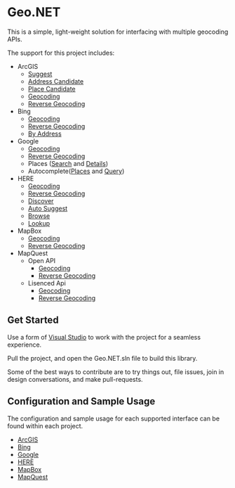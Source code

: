 # Geo.NET

This is a simple, light-weight solution for interfacing with multiple geocoding APIs.

The support for this project includes:

 - ArcGIS
	 - [Suggest](https://developers.arcgis.com/rest/geocode/api-reference/geocoding-suggest.htm)
	 - [Address Candidate](https://developers.arcgis.com/labs/rest/search-for-an-address/)
	 - [Place Candidate](https://developers.arcgis.com/labs/rest/find-places/)
	 - [Geocoding](https://developers.arcgis.com/rest/geocode/api-reference/geocoding-geocode-addresses.htm)
	 - [Reverse Geocoding](https://developers.arcgis.com/rest/geocode/api-reference/geocoding-reverse-geocode.htm)
 - Bing
	 - [Geocoding](https://docs.microsoft.com/en-us/bingmaps/rest-services/locations/find-a-location-by-query)
	 - [Reverse Geocoding](https://docs.microsoft.com/en-us/bingmaps/rest-services/locations/find-a-location-by-point)
	 - [By Address](https://docs.microsoft.com/en-us/bingmaps/rest-services/locations/find-a-location-by-address)
 - Google
	 - [Geocoding](https://developers.google.com/maps/documentation/geocoding/start)
	 - [Reverse Geocoding](https://developers.google.com/maps/documentation/geocoding/start)
	 - Places ([Search](https://developers.google.com/places/web-service/search) and [Details](https://developers.google.com/places/web-service/details))
	 - Autocomplete([Places](https://developers.google.com/places/web-service/autocomplete) and [Query](https://developers.google.com/places/web-service/query))
 - HERE
	 - [Geocoding](https://developer.here.com/documentation/geocoding-search-api/dev_guide/topics/endpoint-geocode-brief.html)
	 - [Reverse Geocoding](https://developer.here.com/documentation/geocoding-search-api/dev_guide/topics/endpoint-reverse-geocode-brief.html)
	 - [Discover](https://developer.here.com/documentation/geocoding-search-api/dev_guide/topics/endpoint-discover-brief.html)
	 - [Auto Suggest](https://developer.here.com/documentation/geocoding-search-api/dev_guide/topics/endpoint-autosuggest-brief.html)
	 - [Browse](https://developer.here.com/documentation/geocoding-search-api/dev_guide/topics/endpoint-browse-brief.html)
	 - [Lookup](https://developer.here.com/documentation/geocoding-search-api/dev_guide/topics/endpoint-lookup-brief.html)
 - MapBox
	 - [Geocoding](https://docs.mapbox.com/api/search/#forward-geocoding)
	 - [Reverse Geocoding](https://docs.mapbox.com/api/search/#reverse-geocoding)
 - MapQuest
	 - Open API
		 - [Geocoding](https://developer.mapquest.com/documentation/open/geocoding-api/)
		 - [Reverse Geocoding](https://developer.mapquest.com/documentation/open/geocoding-api/)
	 - Lisenced Api
		 - [Geocoding](https://developer.mapquest.com/documentation/geocoding-api/address/get/)
		 - [Reverse Geocoding](https://developer.mapquest.com/documentation/geocoding-api/reverse/get/)

## Get Started

Use a form of [Visual Studio](https://www.visualstudio.com/)  to work with the project for a seamless experience.

Pull the project, and open the Geo.NET.sln file to build this library.

Some of the best ways to contribute are to try things out, file issues, join in design conversations, and make pull-requests.

## Configuration and Sample Usage
The configuration and sample usage for each supported interface can be found within each project.

 - [ArcGIS](https://github.com/JustinCanton/Geo.NET/src/Geo.ArcGIS)
 - [Bing](https://github.com/JustinCanton/Geo.NET/src/Geo.Bing)
 - [Google](https://github.com/JustinCanton/Geo.NET/src/Geo.Google)
 - [HERE](https://github.com/JustinCanton/Geo.NET/src/Geo.Here)
 - [MapBox](https://github.com/JustinCanton/Geo.NET/src/Geo.MapBox)
 - [MapQuest](https://github.com/JustinCanton/Geo.NET/src/Geo.MapQuest)